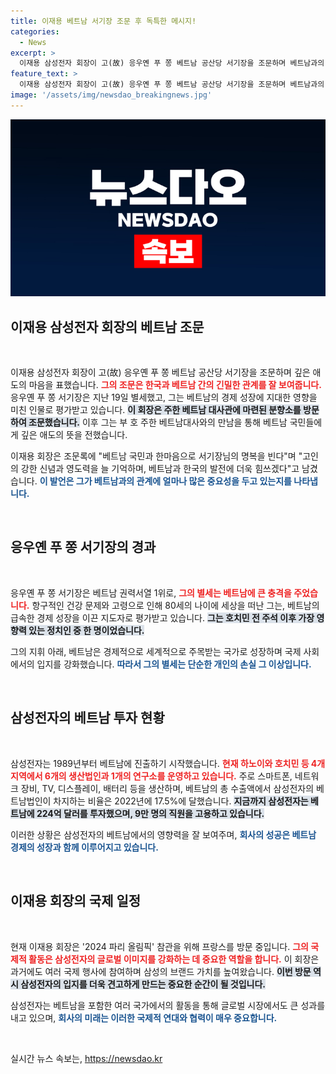 ```yaml
---
title: 이재용 베트남 서기장 조문 후 독특한 메시지!
categories:
  - News
excerpt: >
  이재용 삼성전자 회장이 고(故) 응우옌 푸 쫑 베트남 공산당 서기장을 조문하며 베트남과의 협력 강화를 다짐했습니다. 고인은 베트남의 경제 성장을 이끈 영향력 있는 지도자로 꼽힙니다.
feature_text: >
  이재용 삼성전자 회장이 고(故) 응우옌 푸 쫑 베트남 공산당 서기장을 조문하며 베트남과의 협력 강화를 다짐했습니다. 고인은 베트남의 경제 성장을 이끈 영향력 있는 지도자로 꼽힙니다.
image: '/assets/img/newsdao_breakingnews.jpg'
---
```


<p><img src="/assets/img/newsdao_breakingnews.jpg" alt="koreaapp 속보" /></p>

<h2 data-ke-size="size26">이재용 삼성전자 회장의 베트남 조문</h2>

<p data-ke-size="size16">&nbsp;</p>

<p>이재용 삼성전자 회장이 고(故) 응우옌 푸 쫑 베트남 공산당 서기장을 조문하며 깊은 애도의 마음을 표했습니다. <b><span style="color: #ee2323;">그의 조문은 한국과 베트남 간의 긴밀한 관계를 잘 보여줍니다.</span></b> 응우옌 푸 쫑 서기장은 지난 19일 별세했고, 그는 베트남의 경제 성장에 지대한 영향을 미친 인물로 평가받고 있습니다. <b><span style="background-color: #21538527;">이 회장은 주한 베트남 대사관에 마련된 분향소를 방문하여 조문했습니다.</span></b> 이후 그는 부 호 주한 베트남대사와의 만남을 통해 베트남 국민들에게 깊은 애도의 뜻을 전했습니다.</p>

<p>이재용 회장은 조문록에 "베트남 국민과 한마음으로 서기장님의 명복을 빈다"며 "고인의 강한 신념과 영도력을 늘 기억하며, 베트남과 한국의 발전에 더욱 힘쓰겠다"고 남겼습니다. <b><span style="color: #1a5490;">이 발언은 그가 베트남과의 관계에 얼마나 많은 중요성을 두고 있는지를 나타냅니다.</span></b></p>

<p data-ke-size="size16">&nbsp;</p>

<h2 data-ke-size="size26">응우옌 푸 쫑 서기장의 경과</h2>

<p data-ke-size="size16">&nbsp;</p>

<p>응우옌 푸 쫑 서기장은 베트남 권력서열 1위로, <b><span style="color: #ee2323;">그의 별세는 베트남에 큰 충격을 주었습니다.</span></b> 항구적인 건강 문제와 고령으로 인해 80세의 나이에 세상을 떠난 그는, 베트남의 급속한 경제 성장을 이끈 지도자로 평가받고 있습니다. <b><span style="background-color: #21538527;">그는 호치민 전 주석 이후 가장 영향력 있는 정치인 중 한 명이었습니다.</span></b></p>

<p>그의 지휘 아래, 베트남은 경제적으로 세계적으로 주목받는 국가로 성장하며 국제 사회에서의 입지를 강화했습니다. <b><span style="color: #1a5490;">따라서 그의 별세는 단순한 개인의 손실 그 이상입니다.</span></b></p>

<p data-ke-size="size16">&nbsp;</p>

<h2 data-ke-size="size26">삼성전자의 베트남 투자 현황</h2>

<p data-ke-size="size16">&nbsp;</p>

<p>삼성전자는 1989년부터 베트남에 진출하기 시작했습니다. <b><span style="color: #ee2323;">현재 하노이와 호치민 등 4개 지역에서 6개의 생산법인과 1개의 연구소를 운영하고 있습니다.</span></b> 주로 스마트폰, 네트워크 장비, TV, 디스플레이, 배터리 등을 생산하며, 베트남의 총 수출액에서 삼성전자의 베트남법인이 차지하는 비율은 2022년에 17.5%에 달했습니다. <b><span style="background-color: #21538527;">지금까지 삼성전자는 베트남에 224억 달러를 투자했으며, 9만 명의 직원을 고용하고 있습니다.</span></b></p>

<p>이러한 상황은 삼성전자의 베트남에서의 영향력을 잘 보여주며, <b><span style="color: #1a5490;">회사의 성공은 베트남 경제의 성장과 함께 이루어지고 있습니다.</span></b> </p>

<p data-ke-size="size16">&nbsp;</p>

<h2 data-ke-size="size26">이재용 회장의 국제 일정</h2>

<p data-ke-size="size16">&nbsp;</p>

<p>현재 이재용 회장은 '2024 파리 올림픽' 참관을 위해 프랑스를 방문 중입니다. <b><span style="color: #ee2323;">그의 국제적 활동은 삼성전자의 글로벌 이미지를 강화하는 데 중요한 역할을 합니다.</span></b> 이 회장은 과거에도 여러 국제 행사에 참여하며 삼성의 브랜드 가치를 높여왔습니다. <b><span style="background-color: #21538527;">이번 방문 역시 삼성전자의 입지를 더욱 견고하게 만드는 중요한 순간이 될 것입니다.</span></b></p>

<p>삼성전자는 베트남을 포함한 여러 국가에서의 활동을 통해 글로벌 시장에서도 큰 성과를 내고 있으며, <b><span style="color: #1a5490;">회사의 미래는 이러한 국제적 연대와 협력이 매우 중요합니다.</span></b></p>

<p data-ke-size="size16">&nbsp;</p>
실시간 뉴스 속보는, <a href="https://newsdao.kr" rel="dofollow">https://newsdao.kr</a>


